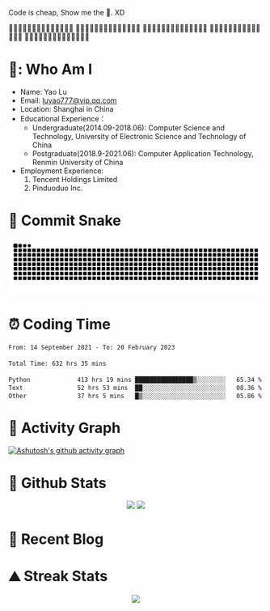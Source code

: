Code is cheap, Show me the 🍌. XD

🍌🍌🍌🍌🍌🍌🍌🍌🍌🍌🍌🍌🍌🍌
🍌🍌🍌🍌🍌🍌🍌🍌🍌🍌🍌🍌🍌🍌
🍌🍌🍌🍌🍌🍌🍌🍌🍌🍌🍌🍌🍌🍌
🍌🍌🍌🍌🍌🍌🍌🍌🍌🍌🍌🍌🍌🍌
🍌🍌🍌🍌🍌🍌🍌🍌🍌🍌🍌🍌🍌🍌

# 🍎: Who Am I
- Name: Yao Lu
- Email: luyao777@vip.qq.com
- Location: Shanghai in China
- Educational Experience：
  - Undergraduate(2014.09-2018.06): Computer Science and Technology, University of Electronic Science and Technology of China
  - Postgraduate(2018.9-2021.06): Computer Application Technology, Renmin University of China
- Employment Experience:
  1. Tencent Holdings Limited
  2. Pinduoduo Inc.


# 🐍 Commit Snake
<picture>
  <source media="(prefers-color-scheme: dark)" srcset="https://raw.githubusercontent.com/luyao777/luyao777/output/github-contribution-grid-snake-dark.svg">
  <source media="(prefers-color-scheme: light)" srcset="https://raw.githubusercontent.com/luyao777/luyao777/output/github-contribution-grid-snake.svg">
  <img alt="github contribution grid snake animation" src="https://raw.githubusercontent.com/luyao777/luyao777/output/github-contribution-grid-snake.svg">
</picture>

# ⏰ Coding Time
<!--START_SECTION:waka-->

```text
From: 14 September 2021 - To: 20 February 2023

Total Time: 632 hrs 35 mins

Python             413 hrs 19 mins ████████████████▒░░░░░░░░   65.34 %
Text               52 hrs 53 mins  ██░░░░░░░░░░░░░░░░░░░░░░░   08.36 %
Other              37 hrs 5 mins   █▒░░░░░░░░░░░░░░░░░░░░░░░   05.86 %
```

<!--END_SECTION:waka-->

# 🏹  Activity Graph
[![Ashutosh's github activity graph](https://github-readme-activity-graph.cyclic.app/graph?username=luyao777&theme=vue&bg_color=ffffff)](https://github.com/luyao777/github-readme-activity-graph)

# 🧮 Github Stats
<div align="center">
<span>  </span>
<img height="170px" src="https://github-readme-stats.vercel.app/api?username=luyao777" /><span>  </span><img height="170px" src="https://github-readme-stats.vercel.app/api/top-langs/?username=luyao777&layout=compact&langs_count=8" />
<span>  </span>
</div>

# 📑 Recent Blog
<!-- START_SECTION:blog -->

<!-- END_SECTION:blog -->

# ⛰️ Streak Stats
<div align="center">
    <img  src="https://github-readme-streak-stats.herokuapp.com/?user=luyao777" />
</div>

